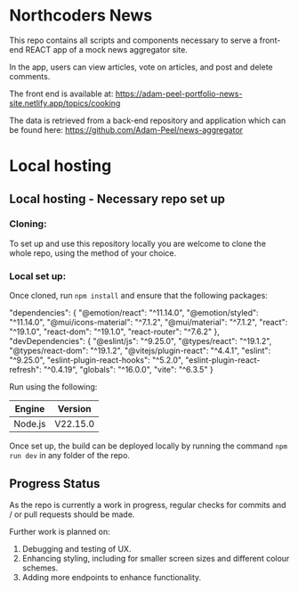 # Northcoders News

This repo contains all scripts and components necessary to serve a front-end REACT app of a mock news aggregator site.

In the app, users can view articles, vote on articles, and post and delete comments.

The front end is available at:
https://adam-peel-portfolio-news-site.netlify.app/topics/cooking

The data is retrieved from a back-end repository and application which can be found here:
https://github.com/Adam-Peel/news-aggregator

# Local hosting

## Local hosting - Necessary repo set up

### Cloning:

To set up and use this repository locally you are welcome to clone the whole repo, using the method of your choice.

### Local set up:

Once cloned, run `npm install` and ensure that the following packages:

"dependencies": {
"@emotion/react": "^11.14.0",
"@emotion/styled": "^11.14.0",
"@mui/icons-material": "^7.1.2",
"@mui/material": "^7.1.2",
"react": "^19.1.0",
"react-dom": "^19.1.0",
"react-router": "^7.6.2"
},
"devDependencies": {
"@eslint/js": "^9.25.0",
"@types/react": "^19.1.2",
"@types/react-dom": "^19.1.2",
"@vitejs/plugin-react": "^4.4.1",
"eslint": "^9.25.0",
"eslint-plugin-react-hooks": "^5.2.0",
"eslint-plugin-react-refresh": "^0.4.19",
"globals": "^16.0.0",
"vite": "^6.3.5"
}

Run using the following:

| **Engine** | **Version** |
| ---------- | ----------- |
| Node.js    | V22.15.0    |

Once set up, the build can be deployed locally by running the command `npm run dev` in any folder of the repo.

## Progress Status

As the repo is currently a work in progress, regular checks for commits and / or pull requests should be made.

Further work is planned on:

1. Debugging and testing of UX.
2. Enhancing styling, including for smaller screen sizes and different colour schemes.
3. Adding more endpoints to enhance functionality.
